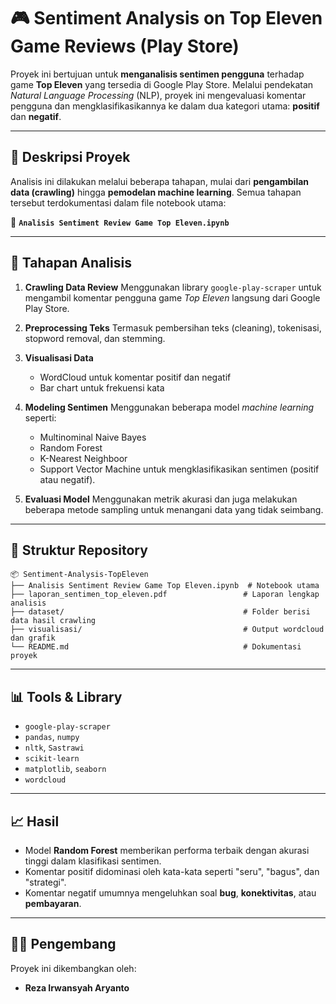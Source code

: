 # 🎮 Sentiment Analysis on Top Eleven Game Reviews (Play Store)

Proyek ini bertujuan untuk **menganalisis sentimen pengguna** terhadap game **Top Eleven** yang tersedia di Google Play Store. Melalui pendekatan *Natural Language Processing* (NLP), proyek ini mengevaluasi komentar pengguna dan mengklasifikasikannya ke dalam dua kategori utama: **positif** dan **negatif**.

---

## 🧪 Deskripsi Proyek

Analisis ini dilakukan melalui beberapa tahapan, mulai dari **pengambilan data (crawling)** hingga **pemodelan machine learning**. Semua tahapan tersebut terdokumentasi dalam file notebook utama:

📄 **`Analisis Sentiment Review Game Top Eleven.ipynb`**

---

## 📌 Tahapan Analisis

1. **Crawling Data Review**
   Menggunakan library `google-play-scraper` untuk mengambil komentar pengguna game *Top Eleven* langsung dari Google Play Store.

2. **Preprocessing Teks**
   Termasuk pembersihan teks (cleaning), tokenisasi, stopword removal, dan stemming.

3. **Visualisasi Data**

   * WordCloud untuk komentar positif dan negatif
   * Bar chart untuk frekuensi kata

4. **Modeling Sentimen**
   Menggunakan beberapa model *machine learning* seperti:

   * Multinominal Naive Bayes
   * Random Forest
   * K-Nearest Neighboor
   * Support Vector Machine
     untuk mengklasifikasikan sentimen (positif atau negatif).

5. **Evaluasi Model**
   Menggunakan metrik akurasi dan juga melakukan beberapa metode sampling untuk menangani data yang tidak seimbang.

---

## 📁 Struktur Repository

```
📦 Sentiment-Analysis-TopEleven
├── Analisis Sentiment Review Game Top Eleven.ipynb  # Notebook utama
├── laporan_sentimen_top_eleven.pdf                 # Laporan lengkap analisis
├── dataset/                                        # Folder berisi data hasil crawling
├── visualisasi/                                    # Output wordcloud dan grafik
└── README.md                                       # Dokumentasi proyek
```

---

## 📊 Tools & Library

* `google-play-scraper`
* `pandas`, `numpy`
* `nltk`, `Sastrawi`
* `scikit-learn`
* `matplotlib`, `seaborn`
* `wordcloud`

---

## 📈 Hasil

* Model **Random Forest** memberikan performa terbaik dengan akurasi tinggi dalam klasifikasi sentimen.
* Komentar positif didominasi oleh kata-kata seperti "seru", "bagus", dan "strategi".
* Komentar negatif umumnya mengeluhkan soal **bug**, **konektivitas**, atau **pembayaran**.

---


## 👨‍💻 Pengembang

Proyek ini dikembangkan oleh:

* **Reza Irwansyah Aryanto**

